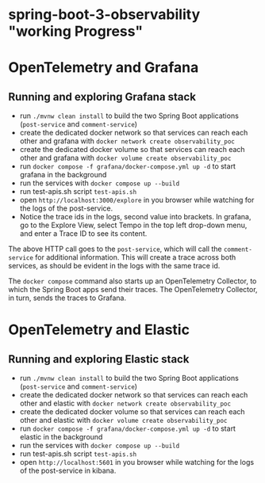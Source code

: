 # spring-boot-3-observability "working Progress"

# OpenTelemetry and Grafana

## Running and exploring Grafana stack

- run `./mvnw clean install` to build the two Spring Boot applications (`post-service` and `comment-service`)
- create the dedicated docker network so that services can reach each other and grafana with `docker network create observability_poc`
- create the dedicated docker volume so that services can reach each other and grafana with `docker volume create observability_poc`
- run `docker compose -f grafana/docker-compose.yml up -d` to start grafana in the background
- run the services with `docker compose up --build`
- run test-apis.sh script `test-apis.sh`
- open `http://localhost:3000/explore` in you browser while watching for the logs of the post-service.
- Notice the trace ids in the logs, second value into brackets. In grafana, go to the Explore View, select Tempo in the top left drop-down menu, and enter a Trace ID to see its content.

The above HTTP call goes to the `post-service`, which will call the `comment-service` for additional information. This will create a trace across both services, as should be evident in the logs with the same trace id.

The `docker compose` command also starts up an OpenTelemetry Collector, to which the Spring Boot apps send their traces. The OpenTelemetry Collector, in turn, sends the traces to Grafana.

# OpenTelemetry and Elastic

## Running and exploring Elastic stack

- run `./mvnw clean install` to build the two Spring Boot applications (`post-service` and `comment-service`)
- create the dedicated docker network so that services can reach each other and elastic with `docker network create observability_poc`
- create the dedicated docker volume so that services can reach each other and elastic with `docker volume create observability_poc`
- run `docker compose -f grafana/docker-compose.yml up -d` to start elastic in the background
- run the services with `docker compose up --build`
- run test-apis.sh script `test-apis.sh`
- open `http://localhost:5601` in you browser while watching for the logs of the post-service in kibana.

